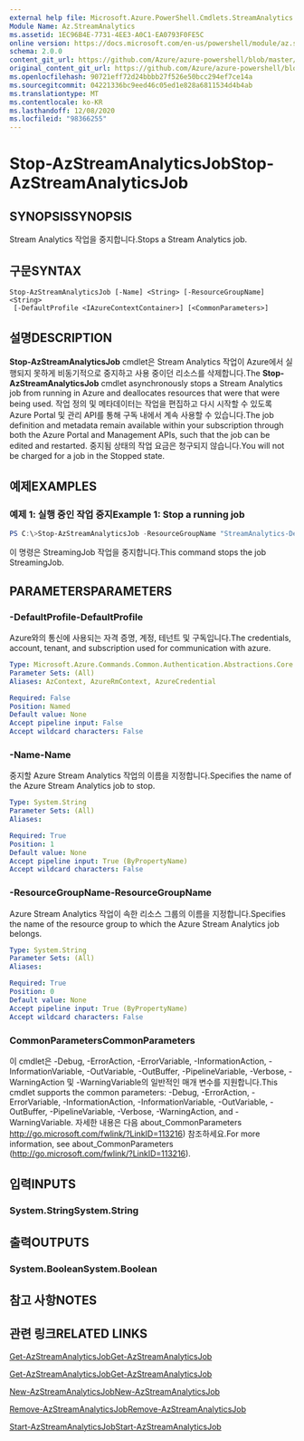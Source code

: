 ```yaml
---
external help file: Microsoft.Azure.PowerShell.Cmdlets.StreamAnalytics.dll-Help.xml
Module Name: Az.StreamAnalytics
ms.assetid: 1EC96B4E-7731-4EE3-A0C1-EA0793F0FE5C
online version: https://docs.microsoft.com/en-us/powershell/module/az.streamanalytics/stop-azstreamanalyticsjob
schema: 2.0.0
content_git_url: https://github.com/Azure/azure-powershell/blob/master/src/StreamAnalytics/StreamAnalytics/help/Stop-AzStreamAnalyticsJob.md
original_content_git_url: https://github.com/Azure/azure-powershell/blob/master/src/StreamAnalytics/StreamAnalytics/help/Stop-AzStreamAnalyticsJob.md
ms.openlocfilehash: 90721eff72d24bbbb27f526e50bcc294ef7ce14a
ms.sourcegitcommit: 04221336bc9eed46c05ed1e828a6811534d4b4ab
ms.translationtype: MT
ms.contentlocale: ko-KR
ms.lasthandoff: 12/08/2020
ms.locfileid: "98366255"
---
```

# <span data-ttu-id="437eb-101">Stop-AzStreamAnalyticsJob</span><span class="sxs-lookup"><span data-stu-id="437eb-101">Stop-AzStreamAnalyticsJob</span></span>

## <span data-ttu-id="437eb-102">SYNOPSIS</span><span class="sxs-lookup"><span data-stu-id="437eb-102">SYNOPSIS</span></span>
<span data-ttu-id="437eb-103">Stream Analytics 작업을 중지합니다.</span><span class="sxs-lookup"><span data-stu-id="437eb-103">Stops a Stream Analytics job.</span></span>

## <span data-ttu-id="437eb-104">구문</span><span class="sxs-lookup"><span data-stu-id="437eb-104">SYNTAX</span></span>

```
Stop-AzStreamAnalyticsJob [-Name] <String> [-ResourceGroupName] <String>
 [-DefaultProfile <IAzureContextContainer>] [<CommonParameters>]
```

## <span data-ttu-id="437eb-105">설명</span><span class="sxs-lookup"><span data-stu-id="437eb-105">DESCRIPTION</span></span>
<span data-ttu-id="437eb-106">**Stop-AzStreamAnalyticsJob** cmdlet은 Stream Analytics 작업이 Azure에서 실행되지 못하게 비동기적으로 중지하고 사용 중이던 리소스를 삭제합니다.</span><span class="sxs-lookup"><span data-stu-id="437eb-106">The **Stop-AzStreamAnalyticsJob** cmdlet asynchronously stops a Stream Analytics job from running in Azure and deallocates resources that were that were being used.</span></span>
<span data-ttu-id="437eb-107">작업 정의 및 메타데이터는 작업을 편집하고 다시 시작할 수 있도록 Azure Portal 및 관리 API를 통해 구독 내에서 계속 사용할 수 있습니다.</span><span class="sxs-lookup"><span data-stu-id="437eb-107">The job definition and metadata remain available within your subscription through both the Azure Portal and Management APIs, such that the job can be edited and restarted.</span></span>
<span data-ttu-id="437eb-108">중지됨 상태의 작업 요금은 청구되지 않습니다.</span><span class="sxs-lookup"><span data-stu-id="437eb-108">You will not be charged for a job in the Stopped state.</span></span>

## <span data-ttu-id="437eb-109">예제</span><span class="sxs-lookup"><span data-stu-id="437eb-109">EXAMPLES</span></span>

### <span data-ttu-id="437eb-110">예제 1: 실행 중인 작업 중지</span><span class="sxs-lookup"><span data-stu-id="437eb-110">Example 1: Stop a running job</span></span>
```powershell
PS C:\>Stop-AzStreamAnalyticsJob -ResourceGroupName "StreamAnalytics-Default-West-US" -Name "StreamingJob"
```

<span data-ttu-id="437eb-111">이 명령은 StreamingJob 작업을 중지합니다.</span><span class="sxs-lookup"><span data-stu-id="437eb-111">This command stops the job StreamingJob.</span></span>

## <span data-ttu-id="437eb-112">PARAMETERS</span><span class="sxs-lookup"><span data-stu-id="437eb-112">PARAMETERS</span></span>

### <span data-ttu-id="437eb-113">-DefaultProfile</span><span class="sxs-lookup"><span data-stu-id="437eb-113">-DefaultProfile</span></span>
<span data-ttu-id="437eb-114">Azure와의 통신에 사용되는 자격 증명, 계정, 테넌트 및 구독입니다.</span><span class="sxs-lookup"><span data-stu-id="437eb-114">The credentials, account, tenant, and subscription used for communication with azure.</span></span>

```yaml
Type: Microsoft.Azure.Commands.Common.Authentication.Abstractions.Core.IAzureContextContainer
Parameter Sets: (All)
Aliases: AzContext, AzureRmContext, AzureCredential

Required: False
Position: Named
Default value: None
Accept pipeline input: False
Accept wildcard characters: False
```

### <span data-ttu-id="437eb-115">-Name</span><span class="sxs-lookup"><span data-stu-id="437eb-115">-Name</span></span>
<span data-ttu-id="437eb-116">중지할 Azure Stream Analytics 작업의 이름을 지정합니다.</span><span class="sxs-lookup"><span data-stu-id="437eb-116">Specifies the name of the Azure Stream Analytics job to stop.</span></span>

```yaml
Type: System.String
Parameter Sets: (All)
Aliases:

Required: True
Position: 1
Default value: None
Accept pipeline input: True (ByPropertyName)
Accept wildcard characters: False
```

### <span data-ttu-id="437eb-117">-ResourceGroupName</span><span class="sxs-lookup"><span data-stu-id="437eb-117">-ResourceGroupName</span></span>
<span data-ttu-id="437eb-118">Azure Stream Analytics 작업이 속한 리소스 그룹의 이름을 지정합니다.</span><span class="sxs-lookup"><span data-stu-id="437eb-118">Specifies the name of the resource group to which the Azure Stream Analytics job belongs.</span></span>

```yaml
Type: System.String
Parameter Sets: (All)
Aliases:

Required: True
Position: 0
Default value: None
Accept pipeline input: True (ByPropertyName)
Accept wildcard characters: False
```

### <span data-ttu-id="437eb-119">CommonParameters</span><span class="sxs-lookup"><span data-stu-id="437eb-119">CommonParameters</span></span>
<span data-ttu-id="437eb-120">이 cmdlet은 -Debug, -ErrorAction, -ErrorVariable, -InformationAction, -InformationVariable, -OutVariable, -OutBuffer, -PipelineVariable, -Verbose, -WarningAction 및 -WarningVariable의 일반적인 매개 변수를 지원합니다.</span><span class="sxs-lookup"><span data-stu-id="437eb-120">This cmdlet supports the common parameters: -Debug, -ErrorAction, -ErrorVariable, -InformationAction, -InformationVariable, -OutVariable, -OutBuffer, -PipelineVariable, -Verbose, -WarningAction, and -WarningVariable.</span></span> <span data-ttu-id="437eb-121">자세한 내용은 다음 about_CommonParameters http://go.microsoft.com/fwlink/?LinkID=113216) 참조하세요.</span><span class="sxs-lookup"><span data-stu-id="437eb-121">For more information, see about_CommonParameters (http://go.microsoft.com/fwlink/?LinkID=113216).</span></span>

## <span data-ttu-id="437eb-122">입력</span><span class="sxs-lookup"><span data-stu-id="437eb-122">INPUTS</span></span>

### <span data-ttu-id="437eb-123">System.String</span><span class="sxs-lookup"><span data-stu-id="437eb-123">System.String</span></span>

## <span data-ttu-id="437eb-124">출력</span><span class="sxs-lookup"><span data-stu-id="437eb-124">OUTPUTS</span></span>

### <span data-ttu-id="437eb-125">System.Boolean</span><span class="sxs-lookup"><span data-stu-id="437eb-125">System.Boolean</span></span>

## <span data-ttu-id="437eb-126">참고 사항</span><span class="sxs-lookup"><span data-stu-id="437eb-126">NOTES</span></span>

## <span data-ttu-id="437eb-127">관련 링크</span><span class="sxs-lookup"><span data-stu-id="437eb-127">RELATED LINKS</span></span>

[<span data-ttu-id="437eb-128">Get-AzStreamAnalyticsJob</span><span class="sxs-lookup"><span data-stu-id="437eb-128">Get-AzStreamAnalyticsJob</span></span>](./Get-AzStreamAnalyticsJob.md)

[<span data-ttu-id="437eb-129">Get-AzStreamAnalyticsJob</span><span class="sxs-lookup"><span data-stu-id="437eb-129">Get-AzStreamAnalyticsJob</span></span>](./Get-AzStreamAnalyticsJob.md)

[<span data-ttu-id="437eb-130">New-AzStreamAnalyticsJob</span><span class="sxs-lookup"><span data-stu-id="437eb-130">New-AzStreamAnalyticsJob</span></span>](./New-AzStreamAnalyticsJob.md)

[<span data-ttu-id="437eb-131">Remove-AzStreamAnalyticsJob</span><span class="sxs-lookup"><span data-stu-id="437eb-131">Remove-AzStreamAnalyticsJob</span></span>](./Remove-AzStreamAnalyticsJob.md)

[<span data-ttu-id="437eb-132">Start-AzStreamAnalyticsJob</span><span class="sxs-lookup"><span data-stu-id="437eb-132">Start-AzStreamAnalyticsJob</span></span>](./Start-AzStreamAnalyticsJob.md)


